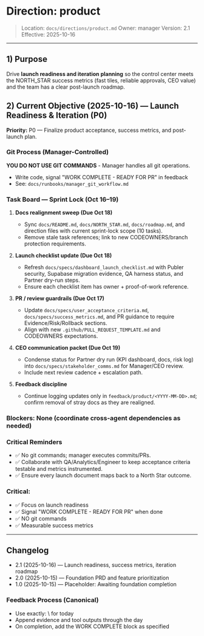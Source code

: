 # Direction: product

> Location: `docs/directions/product.md`
> Owner: manager
> Version: 2.1
> Effective: 2025-10-16

---

## 1) Purpose

Drive **launch readiness and iteration planning** so the control center meets the NORTH_STAR success metrics (fast tiles, reliable approvals, CEO value) and the team has a clear post-launch roadmap.

## 2) Current Objective (2025-10-16) — Launch Readiness & Iteration (P0)

**Priority:** P0 — Finalize product acceptance, success metrics, and post-launch plan.

### Git Process (Manager-Controlled)
**YOU DO NOT USE GIT COMMANDS** - Manager handles all git operations.
- Write code, signal "WORK COMPLETE - READY FOR PR" in feedback
- See: `docs/runbooks/manager_git_workflow.md`

### Task Board — Sprint Lock (Oct 16–19)

1. **Docs realignment sweep (Due Oct 18)**  
   - Sync `docs/README.md`, `docs/NORTH_STAR.md`, `docs/roadmap.md`, and direction files with current sprint-lock scope (10 tasks).  
   - Remove stale task references; link to new CODEOWNERS/branch protection requirements.

2. **Launch checklist update (Due Oct 18)**  
   - Refresh `docs/specs/dashboard_launch_checklist.md` with Publer security, Supabase migration evidence, QA harness status, and Partner dry-run steps.  
   - Ensure each checklist item has owner + proof-of-work reference.

3. **PR / review guardrails (Due Oct 17)**  
   - Update `docs/specs/user_acceptance_criteria.md`, `docs/specs/success_metrics.md`, and PR guidance to require Evidence/Risk/Rollback sections.  
   - Align with new `.github/PULL_REQUEST_TEMPLATE.md` and CODEOWNERS expectations.

4. **CEO communication packet (Due Oct 19)**  
   - Condense status for Partner dry run (KPI dashboard, docs, risk log) into `docs/specs/stakeholder_comms.md` for Manager/CEO review.  
   - Include next review cadence + escalation path.

5. **Feedback discipline**  
   - Continue logging updates only in `feedback/product/<YYYY-MM-DD>.md`; confirm removal of stray docs as they are realigned.

### Blockers: None (coordinate cross-agent dependencies as needed)

### Critical Reminders
- ✅ No git commands; manager executes commits/PRs.  
- ✅ Collaborate with QA/Analytics/Engineer to keep acceptance criteria testable and metrics instrumented.  
- ✅ Ensure every launch document maps back to a North Star outcome.

### Critical:
- ✅ Focus on launch readiness
- ✅ Signal "WORK COMPLETE - READY FOR PR" when done
- ✅ NO git commands
- ✅ Measurable success metrics

---

## Changelog
* 2.1 (2025-10-16) — Launch readiness, success metrics, iteration roadmap
* 2.0 (2025-10-15) — Foundation PRD and feature prioritization
* 1.0 (2025-10-15) — Placeholder: Awaiting foundation completion

### Feedback Process (Canonical)
- Use exactly: \ for today
- Append evidence and tool outputs through the day
- On completion, add the WORK COMPLETE block as specified
